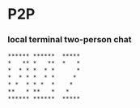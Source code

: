 # P2P
### local terminal two-person chat
                                      
    ****** ******  *****
    *   ** *   **  *   *
    *  * * *  * *      *
    *  * * *  * *     * 
    * *  * * *  *    *  
    **   * **   *   *   
    ****** ******  *****

